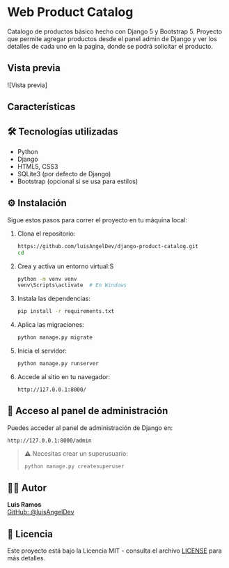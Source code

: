 # Web Product Catalog

Catalogo de productos básico hecho con Django 5 y Bootstrap 5. Proyecto que permite agregar productos desde el panel admin de Django y ver los detalles de cada uno en la pagina, donde se podrá solicitar el producto.

## Vista previa

![Vista previa]

## Características


## 🛠️ Tecnologías utilizadas

- Python
- Django
- HTML5, CSS3
- SQLite3 (por defecto de Django)
- Bootstrap (opcional si se usa para estilos)

## ⚙️ Instalación

Sigue estos pasos para correr el proyecto en tu máquina local:


1. Clona el repositorio:
   ```bash
   https://github.com/luisAngelDev/django-product-catalog.git
   cd 
   ```

2. Crea y activa un entorno virtual:S
   ```bash
   python -m venv venv
   venv\Scripts\activate  # En Windows
   ```

3. Instala las dependencias:
   ```bash
   pip install -r requirements.txt
   ```

4. Aplica las migraciones:
   ```bash
   python manage.py migrate
   ```

5. Inicia el servidor:
   ```bash
   python manage.py runserver
   ```

6. Accede al sitio en tu navegador:
   ```
   http://127.0.0.1:8000/
   ```

## 🔐 Acceso al panel de administración

Puedes acceder al panel de administración de Django en:

```
http://127.0.0.1:8000/admin
```

> ⚠️ Necesitas crear un superusuario:
> ```bash
> python manage.py createsuperuser
> ```

## 👨‍💻 Autor

**Luis Ramos**  
[GitHub: @luisAngelDev](https://github.com/luisAngelDev) 

## 📄 Licencia
Este proyecto está bajo la Licencia MIT - consulta el archivo [LICENSE](./LICENSE) para más detalles.































































